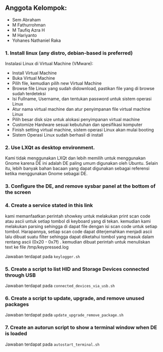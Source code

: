 ## Anggota Kelompok:
- Sem Abraham
- M Fathurrohman
- M Taufiq Azra H
- M Hariyanto
- Yohanes Nathaniel Raka



### 1. Install linux (any distro, debian-based is preferred)

Instalasi Linux di Virtual Machine (VMware):
  * Install Virtual Machine 
  * Buka Virtual Machine
  * Pilih file, kemudian pilih new Virtual Machine
  * Browse file Linux yang sudah didownload, pastikan file yang di browse sudah terdeteksi
  * Isi Fullname, Username, dan tentukan password untuk sistem operasi Linux
  * Atur nama virtual machine dan atur penyimpanan file virtual machine Linux
  * Pilih besar disk size untuk alokasi penyimpanan virtual machine
  * Customize Hardware sesuai kebutuhan dan spesifikasi komputer
  * Finish setting virtual machine, sistem operasi Linux akan mulai booting
  * Sistem Operasi Linux sudah berhasil di install



### 2. Use LXQt as desktop environment.
 
Kami tidak menggunakan LXQt dan lebih memilih untuk menggunakan Gnome karena DE ini adalah DE paling umum digunakan oleh Ubuntu. Selain itu, lebih banyak bahan bacaan yang dapat digunakan sebagai referensi ketika menggunakan Gnome sebagai DE.

### 3. Configure the DE, and remove sysbar panel at the bottom of the screen


### 4. Create a service stated in this link

kami memanfaatkan perintah showkey untuk melakukan print scan code atau ascii untuk setiap tombol di keyboard yang di tekan. kemudian kami melakukan parsing sehingga di dapat file dengan isi scan code untuk setiap tombol. Harapannya, setiap scan code dapat diterjemahkan menjadi ascii lalu dibuat suatu filter sehingga dapat diketahui tombol yang masuk dalam rentang ascii (0x20 - 0x7f) . kemudian dibuat perintah untuk menuliskan text ke file /tmp/keypressed.log

 Jawaban terdapat pada `keylogger.sh`

### 5. Create a script to list HID and Storage Devices connected through USB
 Jawaban terdapat pada `connected_devices_via_usb.sh`

### 6. Create a script to update, upgrade, and remove unused packages
 Jawaban terdapat pada `update_upgrade_remove_package.sh`


### 7. Create an autorun script to show a terminal window when DE is loaded
  Jawaban terdapat pada `autostart_terminal.sh`
